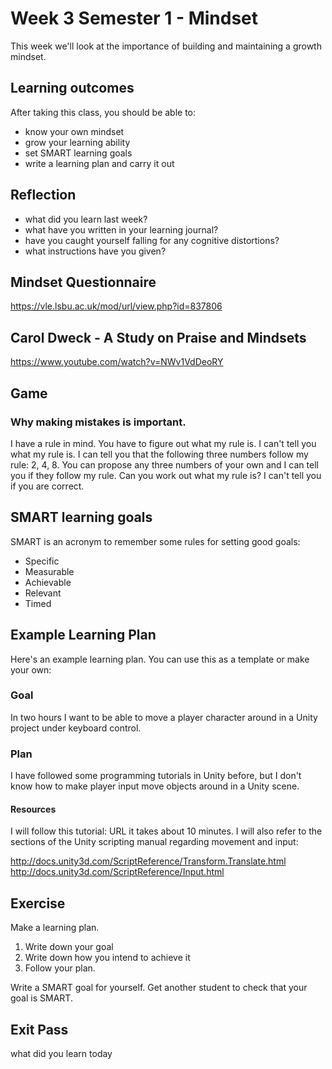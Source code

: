 # Week 3 Semester 1 - Mindset
This week we'll look at the importance of building and maintaining a growth mindset.

## Learning outcomes
After taking this class, you should be able to:

* know your own mindset
* grow your learning ability
* set SMART learning goals
* write a learning plan and carry it out

## Reflection
* what did you learn last week?
* what have you written in your learning journal?
* have you caught yourself falling for any cognitive distortions?
* what instructions have you given?

## Mindset Questionnaire

https://vle.lsbu.ac.uk/mod/url/view.php?id=837806

## Carol Dweck - A Study on Praise and Mindsets

https://www.youtube.com/watch?v=NWv1VdDeoRY

## Game

### Why making mistakes is important.

I have a rule in mind. You have to figure out what my rule is. I can't tell you what my rule is. I can tell you that the following three numbers follow my rule: 2, 4, 8. You can propose any three numbers of your own and I can tell you if they follow my rule. Can you work out what my rule is? I can't tell you if you are correct.

## SMART learning goals

SMART is an acronym to remember some rules for setting good goals:

* Specific
* Measurable
* Achievable
* Relevant
* Timed

## Example Learning Plan

Here's an example learning plan. You can use this as a template or make your own:

### Goal

In two hours I want to be able to move a player character around in a Unity project under keyboard control.

### Plan

I have followed some programming tutorials in Unity before, but I don't know how to make player input move objects around in a Unity scene.

#### Resources

I will follow this tutorial: URL it takes about 10 minutes. I will also refer to the sections of the Unity scripting manual regarding movement and input:

http://docs.unity3d.com/ScriptReference/Transform.Translate.html
http://docs.unity3d.com/ScriptReference/Input.html

## Exercise

Make a learning plan.
1. Write down your goal
2. Write down how you intend to achieve it
3. Follow your plan.

Write a SMART goal for yourself. Get another student to check that your goal is SMART.

## Exit Pass

what did you learn today

